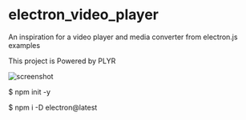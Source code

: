 # electron_video_player
An inspiration for a video player and media converter from electron.js examples

This project is Powered by PLYR

![screenshot](https://user-images.githubusercontent.com/33691525/156972869-ed1652cb-570f-46f3-b3fd-947ad8bb9dba.PNG)

$ npm init -y

$ npm i -D electron@latest
